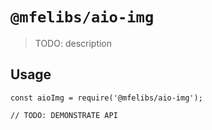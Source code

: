 # `@mfelibs/aio-img`

> TODO: description

## Usage

```
const aioImg = require('@mfelibs/aio-img');

// TODO: DEMONSTRATE API
```
